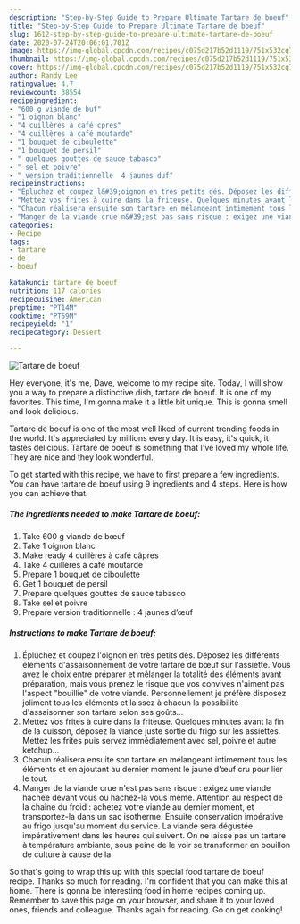 ```yaml
---
description: "Step-by-Step Guide to Prepare Ultimate Tartare de boeuf"
title: "Step-by-Step Guide to Prepare Ultimate Tartare de boeuf"
slug: 1612-step-by-step-guide-to-prepare-ultimate-tartare-de-boeuf
date: 2020-07-24T20:06:01.701Z
image: https://img-global.cpcdn.com/recipes/c075d217b52d1119/751x532cq70/tartare-de-boeuf-photo-principale-de-la-recette.jpg
thumbnail: https://img-global.cpcdn.com/recipes/c075d217b52d1119/751x532cq70/tartare-de-boeuf-photo-principale-de-la-recette.jpg
cover: https://img-global.cpcdn.com/recipes/c075d217b52d1119/751x532cq70/tartare-de-boeuf-photo-principale-de-la-recette.jpg
author: Randy Lee
ratingvalue: 4.7
reviewcount: 38554
recipeingredient:
- "600 g viande de buf"
- "1 oignon blanc"
- "4 cuillères à café cpres"
- "4 cuillères à café moutarde"
- "1 bouquet de ciboulette"
- "1 bouquet de persil"
- " quelques gouttes de sauce tabasco"
- " sel et poivre"
- " version traditionnelle  4 jaunes duf"
recipeinstructions:
- "Épluchez et coupez l&#39;oignon en très petits dés. Déposez les différents éléments d&#39;assaisonnement de votre tartare de bœuf sur l&#39;assiette. Vous avez le choix entre préparer et mélanger la totalité des éléments avant préparation, mais vous prenez le risque que vos convives n&#39;aiment pas l&#39;aspect &#34;bouillie&#34; de votre viande. Personnellement je préfère disposez joliment tous les éléments et laissez à chacun la possibilité d&#39;assaisonner son tartare selon ses goûts..."
- "Mettez vos frites à cuire dans la friteuse. Quelques minutes avant la fin de la cuisson, déposez la viande juste sortie du frigo sur les assiettes. Mettez les frites puis servez immédiatement avec sel, poivre et autre ketchup..."
- "Chacun réalisera ensuite son tartare en mélangeant intimement tous les éléments et en ajoutant au dernier moment le jaune d’œuf cru pour lier le tout."
- "Manger de la viande crue n&#39;est pas sans risque : exigez une viande hachée devant vous ou hachez-la vous même. Attention au respect de la chaîne du froid : achetez votre viande au dernier moment, et transportez-la dans un sac isotherme. Ensuite conservation impérative au frigo jusqu&#39;au moment du service. La viande sera dégustée impérativement dans les heures qui suivent. On ne laisse pas un tartare à température ambiante, sous peine de le voir se transformer en bouillon de culture à cause de la"
categories:
- Recipe
tags:
- tartare
- de
- boeuf

katakunci: tartare de boeuf 
nutrition: 117 calories
recipecuisine: American
preptime: "PT14M"
cooktime: "PT59M"
recipeyield: "1"
recipecategory: Dessert

---
```



![Tartare de boeuf](https://img-global.cpcdn.com/recipes/c075d217b52d1119/751x532cq70/tartare-de-boeuf-photo-principale-de-la-recette.jpg)

Hey everyone, it's me, Dave, welcome to my recipe site. Today, I will show you a way to prepare a distinctive dish, tartare de boeuf. It is one of my favorites. This time, I'm gonna make it a little bit unique. This is gonna smell and look delicious.



Tartare de boeuf is one of the most well liked of current trending foods in the world. It's appreciated by millions every day. It is easy, it's quick, it tastes delicious. Tartare de boeuf is something that I've loved my whole life. They are nice and they look wonderful.


To get started with this recipe, we have to first prepare a few ingredients. You can have tartare de boeuf using 9 ingredients and 4 steps. Here is how you can achieve that.

<!--inarticleads1-->

##### The ingredients needed to make Tartare de boeuf:

1. Take 600 g viande de bœuf
1. Take 1 oignon blanc
1. Make ready 4 cuillères à café câpres
1. Take 4 cuillères à café moutarde
1. Prepare 1 bouquet de ciboulette
1. Get 1 bouquet de persil
1. Prepare  quelques gouttes de sauce tabasco
1. Take  sel et poivre
1. Prepare  version traditionnelle : 4 jaunes d’œuf




<!--inarticleads2-->

##### Instructions to make Tartare de boeuf:

1. Épluchez et coupez l&#39;oignon en très petits dés. Déposez les différents éléments d&#39;assaisonnement de votre tartare de bœuf sur l&#39;assiette. Vous avez le choix entre préparer et mélanger la totalité des éléments avant préparation, mais vous prenez le risque que vos convives n&#39;aiment pas l&#39;aspect &#34;bouillie&#34; de votre viande. Personnellement je préfère disposez joliment tous les éléments et laissez à chacun la possibilité d&#39;assaisonner son tartare selon ses goûts...
1. Mettez vos frites à cuire dans la friteuse. Quelques minutes avant la fin de la cuisson, déposez la viande juste sortie du frigo sur les assiettes. Mettez les frites puis servez immédiatement avec sel, poivre et autre ketchup...
1. Chacun réalisera ensuite son tartare en mélangeant intimement tous les éléments et en ajoutant au dernier moment le jaune d’œuf cru pour lier le tout.
1. Manger de la viande crue n&#39;est pas sans risque : exigez une viande hachée devant vous ou hachez-la vous même. Attention au respect de la chaîne du froid : achetez votre viande au dernier moment, et transportez-la dans un sac isotherme. Ensuite conservation impérative au frigo jusqu&#39;au moment du service. La viande sera dégustée impérativement dans les heures qui suivent. On ne laisse pas un tartare à température ambiante, sous peine de le voir se transformer en bouillon de culture à cause de la




So that's going to wrap this up with this special food tartare de boeuf recipe. Thanks so much for reading. I'm confident that you can make this at home. There is gonna be interesting food in home recipes coming up. Remember to save this page on your browser, and share it to your loved ones, friends and colleague. Thanks again for reading. Go on get cooking!
